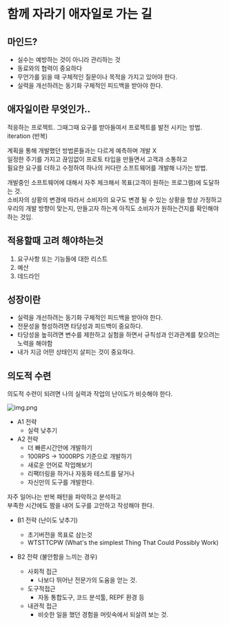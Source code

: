 # 함께 자라기 애자일로 가는 길


## 마인드?
* 실수는 예방하는 것이 아니라 관리하는 것  
* 동료와의 협력이 중요하다  
* 무언가를 읽을 때 구체적인 질문이나 목적을 가지고 있어야 한다.  
* 실력을 개선하려는 동기화 구체적인 피드백을 받아야 한다.


## 애자일이란 무엇인가..
적응하는 프로젝트. 그때그때 요구를 받아들여서 프로젝트를 발전 시키는 방법.  
iteration (반복)

계획을 통해 개발했던 방법론들과는 다르게 예측하며 개발 X  
일정한 주기를 가지고 끊임없이 프로토 타입을 만들면서 고객과 소통하고   
필요한 요구를 더하고 수정하여 하나의 커다란 소프트웨어를 개발해 나가는 방법.


개발중인 소프트웨어에 대해서 자주 체크해서 목표(고객이 원하는 프로그램)에 도달하는 것.  
소비자의 상황의 변경에 따라서 소비자의 요구도 변경 될 수 있는 상황을 항상 가정하고   
우리의 개발 방향이 맞는지, 만들고자 하는게 아직도 소비자가 원하는건지를 확인해야 하는 것임.


## 적용할때 고려 해야하는것
1. 요구사항 또는 기능들에 대한 리스트
2. 예산
3. 데드라인


## 성장이란
* 실력을 개선하려는 동기화 구체적인 피드백을 받아야 한다.
* 전문성을 형성하려면 타당성과 피드백이 중요하다.   
* 타당성을 높히려면 변수를 제한하고 실험을 하면서 규칙성과 인과관계를 찾으려는 노력을 해야함  
* 내가 지금 어떤 상태인지 살피는 것이 중요하다.
  

## 의도적 수련 
의도적 수련이 되려면 나의 실력과 작업의 난이도가 비슷해야 한다.

![img.png](img.png)

* A1 전략
  * 실력 낮추기
* A2 전략
  * 더 빠른시간안에 개발하기
  * 100RPS -> 1000RPS 기준으로 개발하기
  * 새로운 언어로 작업해보기
  * 리팩터링을 하거나 자동화 테스트를 달거나
  * 자신만의 도구를 개발한다.

자주 일어나는 반복 패턴을 파악하고 분석하고  
부족한 시간에도 짬을 내어 도구를 고안하고 작성해야 한다.
* B1 전략 (난이도 낮추기)
  * 초기버전을 목표로 삼는것
  * WTSTTCPW (What's the simplest Thing That Could Possibly Work)

* B2 전략 (불안함을 느끼는 경우)
  * 사회적 접근
    * 나보다 뛰어난 전문가의 도움을 얻는 것.
  * 도구적접근
    * 자동 통합도구, 코드 분석툴, REPF 환경 등
  * 내관적 접근 
    * 비슷한 일을 했던 경험을 머릿속에서 되살려 보는 것.



